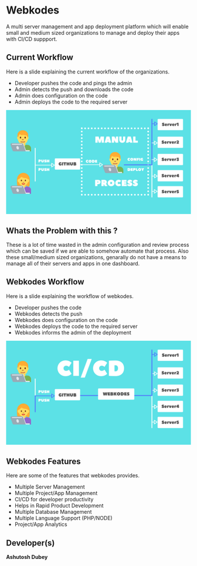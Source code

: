 # Webkodes
A multi server management and app deployment platform which will enable small and medium sized organizations to manage and deploy their apps with CI/CD suppport.


## Current Workflow
Here is a slide explaining the current workflow of the organizations.
* Developer pushes the code and pings the admin
* Admin detects the push and downloads the code
* Admin does configuration on the code
* Admin deploys the code to the required server 

<img src="1.png" width="1000"/> 

## Whats the Problem with this ?
These is a lot of time wasted in the admin configuration and review process which can be saved if we are able to somehow automate that process. Also these small/medium sized organizations, genarally do not have a means to manage all of their servers and apps in one dashboard.

## Webkodes Workflow
Here is a slide explaining the workflow of webkodes.
* Developer pushes the code
* Webkodes detects the push
* Webkodes does configuration on the code
* Webkodes deploys the code to the required server 
* Webkodes informs the admin of the deployment

<img src="3.png" width="1000"/> 


## Webkodes Features
Here are some of the features that webkodes provides.
* Multiple Server Management
* Multiple Project/App Management
* CI/CD for developer productivity
* Helps in Rapid Product Development
* Multiple Database Management
* Multiple Language Support (PHP/NODE)
* Project/App Analytics 


## Developer(s)
**Ashutosh Dubey**
